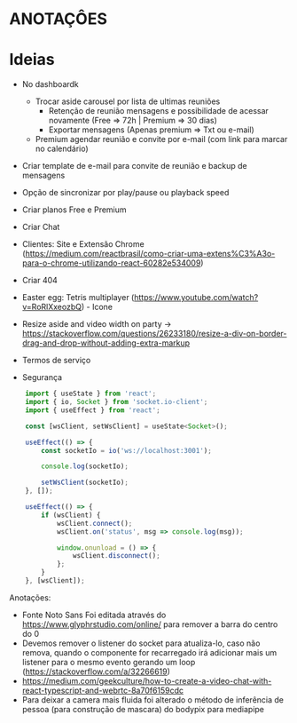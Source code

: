# ANOTAÇÔES

# Ideias

-   No dashboardk

    -   Trocar aside carousel por lista de ultimas reuniões
        -   Retenção de reunião mensagens e possibilidade de acessar novamente (Free => 72h | Premium => 30 dias)
        -   Exportar mensagens (Apenas premium => Txt ou e-mail)
    -   Premium agendar reunião e convite por e-mail (com link para marcar no calendário)

-   Criar template de e-mail para convite de reunião e backup de mensagens

-   Opção de sincronizar por play/pause ou playback speed
-   Criar planos Free e Premium
-   Criar Chat
-   Clientes: Site e Extensão Chrome (https://medium.com/reactbrasil/como-criar-uma-extens%C3%A3o-para-o-chrome-utilizando-react-60282e534009)
-   Criar 404
-   Easter egg: Tetris multiplayer (https://www.youtube.com/watch?v=RoRlXxeozbQ) - Icone <MdVideogameAsset />
-   Resize aside and video width on party -> https://stackoverflow.com/questions/26233180/resize-a-div-on-border-drag-and-drop-without-adding-extra-markup

-   Termos de serviço
-   Segurança

```js
    import { useState } from 'react';
    import { io, Socket } from 'socket.io-client';
    import { useEffect } from 'react';

    const [wsClient, setWsClient] = useState<Socket>();

    useEffect(() => {
        const socketIo = io('ws://localhost:3001');

        console.log(socketIo);

        setWsClient(socketIo);
    }, []);

    useEffect(() => {
        if (wsClient) {
            wsClient.connect();
            wsClient.on('status', msg => console.log(msg));

            window.onunload = () => {
                wsClient.disconnect();
            };
        }
    }, [wsClient]);
```

Anotações:

-   Fonte Noto Sans Foi editada através do https://www.glyphrstudio.com/online/ para remover a barra do centro do 0
-   Devemos remover o listener do socket para atualiza-lo, caso não remova, quando o componente for recarregado irá adicionar mais um listener para o mesmo evento gerando um loop (https://stackoverflow.com/a/32266619)
-   https://medium.com/geekculture/how-to-create-a-video-chat-with-react-typescript-and-webrtc-8a70f6159cdc
-   Para deixar a camera mais fluida foi alterado o método de inferência de pessoa (para construção de mascara) do bodypix para mediapipe
